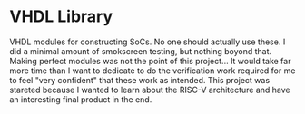 # VHDL Library

VHDL modules for constructing SoCs. No one should actually use these. I did a 
minimal amount of smokscreen testing, but nothing boyond that. Making perfect modules 
was not the point of this project... It would take far more time than I want to 
dedicate to do the verification work required for me to feel "very confident" 
that these work as intended. This project was stareted because I wanted to learn 
about the RISC-V architecture and have an interesting final product in the end. 
